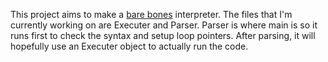 This project aims to make
a <a href= "https://secure.ecs.soton.ac.uk/student/wiki/w/COMP1202/Space_Cadets/SCChallengeBareBones">
bare bones</a> interpreter. The files that I'm currently working on are Executer and Parser. Parser is where main is so it runs first to check the syntax and setup loop pointers. After parsing, it will hopefully use an Executer object to actually run the code.